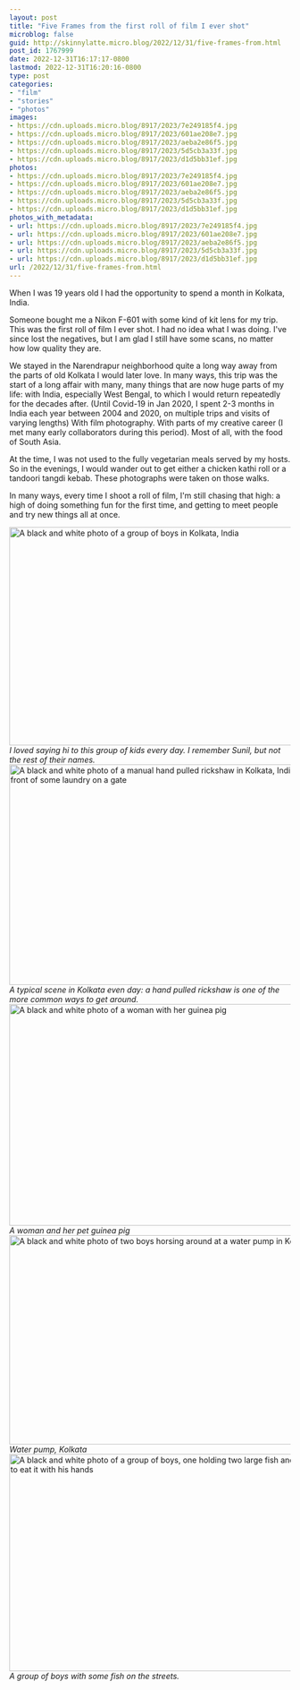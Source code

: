 ```yaml
---
layout: post
title: "Five Frames from the first roll of film I ever shot"
microblog: false
guid: http://skinnylatte.micro.blog/2022/12/31/five-frames-from.html
post_id: 1767999
date: 2022-12-31T16:17:17-0800
lastmod: 2022-12-31T16:20:16-0800
type: post
categories:
- "film"
- "stories"
- "photos"
images:
- https://cdn.uploads.micro.blog/8917/2023/7e249185f4.jpg
- https://cdn.uploads.micro.blog/8917/2023/601ae208e7.jpg
- https://cdn.uploads.micro.blog/8917/2023/aeba2e86f5.jpg
- https://cdn.uploads.micro.blog/8917/2023/5d5cb3a33f.jpg
- https://cdn.uploads.micro.blog/8917/2023/d1d5bb31ef.jpg
photos:
- https://cdn.uploads.micro.blog/8917/2023/7e249185f4.jpg
- https://cdn.uploads.micro.blog/8917/2023/601ae208e7.jpg
- https://cdn.uploads.micro.blog/8917/2023/aeba2e86f5.jpg
- https://cdn.uploads.micro.blog/8917/2023/5d5cb3a33f.jpg
- https://cdn.uploads.micro.blog/8917/2023/d1d5bb31ef.jpg
photos_with_metadata:
- url: https://cdn.uploads.micro.blog/8917/2023/7e249185f4.jpg
- url: https://cdn.uploads.micro.blog/8917/2023/601ae208e7.jpg
- url: https://cdn.uploads.micro.blog/8917/2023/aeba2e86f5.jpg
- url: https://cdn.uploads.micro.blog/8917/2023/5d5cb3a33f.jpg
- url: https://cdn.uploads.micro.blog/8917/2023/d1d5bb31ef.jpg
url: /2022/12/31/five-frames-from.html
---
```

When I was 19 years old I had the opportunity to spend a month in Kolkata, India.

Someone bought me a Nikon F-601 with some kind of kit lens for my trip. This was the first roll of film I ever shot. I had no idea what I was doing. I've since lost the negatives, but I am glad I still have some scans, no matter how low quality they are.

We stayed in the Narendrapur neighborhood quite a long way away from the parts of old Kolkata I would later love. In many ways, this trip was the start of a long affair with many, many things that are now huge parts of my life: with India, especially West Bengal, to which I would return repeatedly for the decades after. (Until Covid-19 in Jan 2020, I spent 2-3 months in India each year between 2004 and 2020, on multiple trips and visits of varying lengths) With film photography. With parts of my creative career (I met many early collaborators during this period). Most of all, with the food of South Asia.

At the time, I was not used to the fully vegetarian meals served by my hosts. So in the evenings, I would wander out to get either a chicken kathi roll or a tandoori tangdi kebab. These photographs were taken on those walks.

In many ways, every time I shoot a roll of film, I'm still chasing that high: a high of doing something fun for the first time, and getting to meet people and try new things all at once.

<img src="uploads/2023/7e249185f4.jpg" width="600" height="390" alt="A black and white photo of a group of boys in Kolkata, India" />

<caption><em>I loved saying hi to this group of kids every day. I remember Sunil, but not the rest of their names.</em></caption>

<img src="uploads/2023/601ae208e7.jpg" width="600" height="394" alt="A black and white photo of a manual hand pulled rickshaw in Kolkata, India, parked in front of some laundry on a gate" />

<caption><em>A typical scene in Kolkata even day: a hand pulled rickshaw is one of the more common ways to get around.</em></caption>

<img src="uploads/2023/aeba2e86f5.jpg" width="600" height="396" alt="A black and white photo of a woman with her guinea pig" />

<caption><em>A woman and her pet guinea pig</em></caption>

<img src="uploads/2023/5d5cb3a33f.jpg" width="600" height="374" alt="A black and white photo of two boys horsing around at a water pump in Kolkata, India" />
<caption><em>Water pump, Kolkata</em></caption>

<img src="uploads/2023/d1d5bb31ef.jpg" width="600" height="388" alt="A black and white photo of a group of boys, one holding two large fish and pretending to eat it with his hands" />
<caption><em>A group of boys with some fish on the streets.</em></caption>
